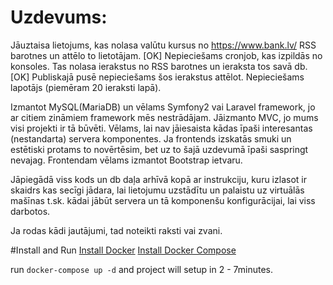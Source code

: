 # Uzdevums:

Jāuztaisa lietojums, kas nolasa valūtu kursus no https://www.bank.lv/ RSS barotnes un attēlo to lietotājam. [OK]
Nepieciešams cronjob, kas izpildās no konsoles. Tas nolasa ierakstus no RSS barotnes un ieraksta tos savā db. [OK]
Publiskajā pusē nepieciešams šos ierakstus attēlot. Nepieciešams lapotājs (piemēram 20 ieraksti lapā).
 
Izmantot MySQL(MariaDB) un vēlams Symfony2 vai Laravel framework, jo ar citiem zināmiem framework mēs nestrādājam. Jāizmanto MVC, jo mums visi projekti ir tā būvēti. Vēlams, lai nav jāiesaista kādas īpaši interesantas (nestandarta) servera komponentes.
Ja frontends izskatās smuki un estētiski protams to novērtēsim, bet uz to šajā uzdevumā īpaši saspringt nevajag. Frontendam vēlams izmantot Bootstrap ietvaru.
 
Jāpiegādā viss kods un db daļa arhīvā kopā ar instrukciju, kuru izlasot ir skaidrs kas secīgi jādara, lai lietojumu uzstādītu un palaistu uz virtuālās mašīnas t.sk. kādai jābūt servera un tā komponenšu konfigurācijai, lai viss darbotos.
 
Ja rodas kādi jautājumi, tad noteikti raksti vai zvani.


#Install and Run
[Install Docker](https://docs.docker.com/install/)
[Install Docker Compose](https://docs.docker.com/compose/install/)

run `docker-compose up -d` and project will setup in 2 - 7minutes.



